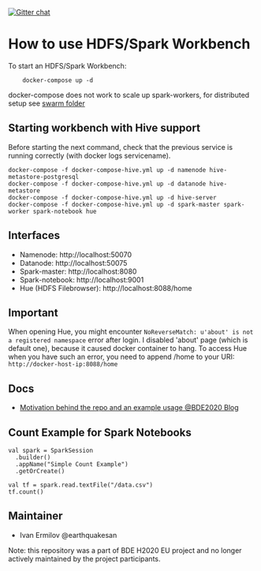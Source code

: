 [![Gitter chat](https://badges.gitter.im/gitterHQ/gitter.png)](https://gitter.im/big-data-europe/docker-hadoop-spark-workbench)

# How to use HDFS/Spark Workbench

To start an HDFS/Spark Workbench:
```
    docker-compose up -d
```

docker-compose does not work to scale up spark-workers, for distributed setup see [swarm folder](./swarm) 

## Starting workbench with Hive support

Before starting the next command, check that the previous service is running correctly (with docker logs servicename).
```
docker-compose -f docker-compose-hive.yml up -d namenode hive-metastore-postgresql
docker-compose -f docker-compose-hive.yml up -d datanode hive-metastore
docker-compose -f docker-compose-hive.yml up -d hive-server
docker-compose -f docker-compose-hive.yml up -d spark-master spark-worker spark-notebook hue
```

## Interfaces

* Namenode: http://localhost:50070
* Datanode: http://localhost:50075
* Spark-master: http://localhost:8080
* Spark-notebook: http://localhost:9001
* Hue (HDFS Filebrowser): http://localhost:8088/home

## Important

When opening Hue, you might encounter ```NoReverseMatch: u'about' is not a registered namespace``` error after login. I disabled 'about' page (which is default one), because it caused docker container to hang. To access Hue when you have such an error, you need to append /home to your URI: ```http://docker-host-ip:8088/home```

## Docs
* [Motivation behind the repo and an example usage @BDE2020 Blog](http://www.big-data-europe.eu/scalable-sparkhdfs-workbench-using-docker/)

## Count Example for Spark Notebooks
```
val spark = SparkSession
  .builder()
  .appName("Simple Count Example")
  .getOrCreate()

val tf = spark.read.textFile("/data.csv")
tf.count()
```

## Maintainer
* Ivan Ermilov @earthquakesan

Note: this repository was a part of BDE H2020 EU project and no longer actively maintained by the project participants. 





